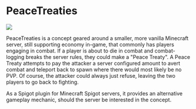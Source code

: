 ﻿# PeaceTreaties

[![](https://img.youtube.com/vi/kJPc0zlxAJ4/0.jpg)](https://youtu.be/kJPc0zlxAJ4)

PeaceTreaties is a concept geared around a smaller, more vanilla Minecraft server, still supporting economy in-game, that commonly has players engaging in combat. If a player is about to die in combat and combat-logging breaks the server rules, they could make a "Peace Treaty". A Peace Treaty attempts to pay the attacker a server configured amount to avert combat and teleport back to spawn where there would most likely be no PVP. Of course, the attacker could always just refuse, leaving the two players to go back to fighting.

As a Spigot plugin for Minecraft Spigot servers, it provides an alternative gameplay mechanic, should the server be interested in the concept.